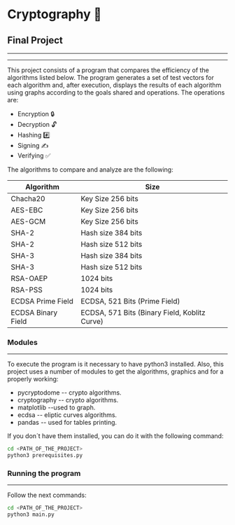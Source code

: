 #  Cryptography 🔐
## Final Project
_________________
---
This project consists of a program that compares the efficiency of the algorithms listed below. The program generates a set of test vectors for each algorithm and, after execution, displays the results of each algorithm using graphs according to the goals shared and operations.
The operations are:
- Encryption 🔒
- Decryption 🔓
-  Hashing  #️⃣
-  Signing ✍️
- Verifying ✅

The algorithms to compare and analyze are the following:

| Algorithm | Size |
| ------ | ------ |
| Chacha20 | Key Size 256 bits |
| AES-EBC | Key Size 256 bits |
| AES-GCM | Key Size 256 bits |
| SHA-2 | Hash size 384 bits |
| SHA-2 | Hash size 512 bits |
| SHA-3 | Hash size 384 bits |
| SHA-3 | Hash size 512 bits |
| RSA-OAEP | 1024 bits |
| RSA-PSS | 1024 bits |
| ECDSA Prime Field | ECDSA, 521 Bits (Prime Field) |
| ECDSA Binary Field |ECDSA, 571 Bits (Binary Field, Koblitz Curve)|

### Modules 
---
To execute the program is it necessary to have python3 installed. Also, this project uses a number of modules to get the algorithms, graphics and for a properly working:
- pycryptodome -- crypto algorithms.
 - cryptography -- crypto algorithms.
- matplotlib --used to graph.
- ecdsa -- eliptic curves algorithms.
- pandas -- used for tables printing.

If you don´t have them installed, you can do it with the following command:
```sh
cd <PATH_OF_THE_PROJECT>
python3 prerequisites.py
```

### Running the program
---
Follow the next commands:

```sh
cd <PATH_OF_THE_PROJECT>
python3 main.py
```
